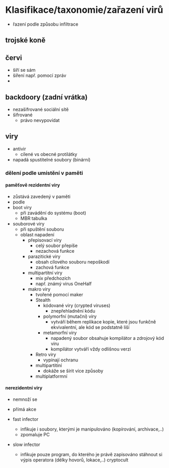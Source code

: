 # Klasifikace/taxonomie/zařazení virů

- řazení podle způsobu infiltrace

## trojské koně
## červi
  - šíří se sám
  - šíření např. pomocí zpráv
  - 
## backdoory (zadní vrátka)
  - nezašifrované sociální sítě
  - šifrované
    - právo nevypovídat
## viry
  - antivir
    - cílené vs obecné protilátky
  - napadá spustitelné soubory (binární)
### dělení podle umístění v paměti
#### paměťově rezidentní viry
  - zůstává zavedený v paměti
  - podle 
  - boot viry
    - při zavádění do systému (boot)
    - MBR tabulka
  - souborové viry
    - při spuštění souboru 
    - oblast napadení
      - přepisovací viry
        - celý soubor přepíše
        - nezachová funkce
      - parazitické viry
        - obsah cílového souboru nepoškodí
        - zachová funkce
      - multipartitní viry
        - mix předchozích
        - např. známý virus OneHalf
      - makro viry
        - tvořené pomocí maker
        - Stealth
          - kódované viry (crypted viruses)
            - znepřehladnění kódu 
          - polymorfní (mutační) viry
            - vytváří během replikace kopie, které jsou funkčně ekvivalentní, ale kód se podstatně liší
          - metamorfní viry
            - napadený soubor obsahuje kompilátor a zdrojový kód viru
            - kompilátor vytváří vždy odlišnou verzi
        - Retro viry
          - vypínají ochranu
        - multipartitiní
          - dokáže se šírit více způsoby
        - multiplatformní
#### nerezidentní viry
  - nemnoží se
  - přímá akce


- fast infector
  - infikuje i soubory, kterými je manipulováno (kopírování, archivace,..)
  - zpomaluje PC
- slow infector
  - infikuje pouze program, do kterého je právě zapisováno
stáhnout si výpis operatora (délky hovorů, lokace,..)
cryptocult 
